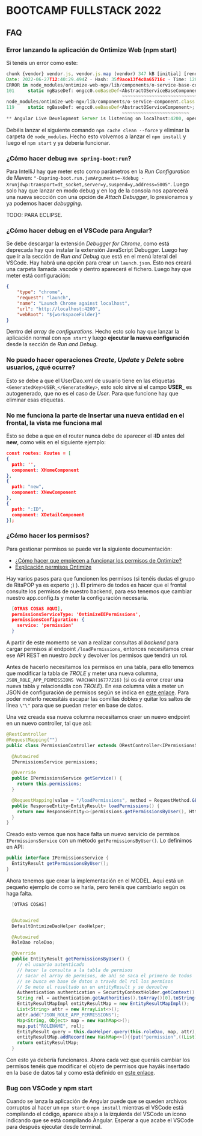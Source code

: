 # BOOTCAMP FULLSTACK 2022

## FAQ

### Error lanzando la aplicación de Ontimize Web (npm start)

Si tenéis un error como este:

```js
chunk {vendor} vendor.js, vendor.js.map (vendor) 347 kB [initial] [rendered]
Date: 2022-06-27T12:40:29.494Z - Hash: 35f9ace13f4c0a65716c - Time: 12865ms
ERROR in node_modules/ontimize-web-ngx/lib/components/o-service-base-component.class.d.ts:101:40 - error TS2314: Generic type 'AbstractOServiceBaseComponent<T>' requires 1 type argument(s).
101     static ngBaseDef: ɵngcc0.ɵɵBaseDef<AbstractOServiceBaseComponent>;
                                           ~~~~~~~~~~~~~~~~~~~~~~~~~~~~~
node_modules/ontimize-web-ngx/lib/components/o-service-component.class.d.ts:119:40 - error TS2314: Generic type 'AbstractOServiceComponent<T>' requires 1 type argument(s).
119     static ngBaseDef: ɵngcc0.ɵɵBaseDef<AbstractOServiceComponent>;
                                           ~~~~~~~~~~~~~~~~~~~~~~~~~
** Angular Live Development Server is listening on localhost:4200, open your browser on http://localhost:4200/ **
```

Debéis lanzar el siguiente comando `npm cache clean --force` y eliminar la carpeta de `node_modules`.
Hecho esto volvemos a lanzar el `npm install` y luego el `npm start` y ya debería funcionar.

### ¿Cómo hacer debug `mvn spring-boot:run`?

Para IntelliJ hay que meter esto como parámetros en la *Run Configuration* de Maven:
`"-Dspring-boot.run.jvmArguments=-Xdebug -Xrunjdwp:transport=dt_socket,server=y,suspend=y,address=5005"`. Luego solo hay que lanzar en modo debug y en log de
la consola nos aparecerá una nueva seccción con una opción de *Attach Debugger*, lo presionamos y ya podemos hacer *debugging*.

TODO: PARA ECLIPSE.

### ¿Cómo hacer debug en el VSCode para Angular?

Se debe descargar la extensión *Debugger for Chrome*, como está deprecada hay que instalar la extensión JavaScript Debugger. Luego hay que ir a la sección de
*Run and Debug* que está en el menú lateral del VSCode. Hay habrá una opción para crear un `launch.json`. Esto nos creará una carpeta llamada .vscode y dentro
aparecerá el fichero. Luego hay que meter está configuración:

```json
{
    "type": "chrome",
    "request": "launch",
    "name": "Launch Chrome against localhost",
    "url": "http://localhost:4200",
    "webRoot": "${workspaceFolder}"
}
```

Dentro del *array* de *configurations*. Hecho esto solo hay que lanzar la aplicación normal con `npm start` y luego **ejecutar la nueva configuración**
desde la sección de *Run and Debug*.

### No puedo hacer operaciones *Create*, *Update* y *Delete* sobre usuarios, ¿qué ocurre?

Esto se debe a que el UserDao.xml de usuario tiene en las etiquetas `<GeneratedKey>USER_</GeneratedKey>`, esto solo sirve si el campo **USER_** es autogenerado, que no es el caso de *User*. Para que funcione hay que eliminar esas etiquetas.

### No me funciona la parte de Insertar una nueva entidad en el frontal, la vista me funciona mal

Esto se debe a que en el router nunca debe de aparecer el **:ID** antes del **new**, como véis en el siguiente ejemplo:

```json
const routes: Routes = [
{
  path: '',
  component: XHomeComponent
},
{
  path: "new",
  component: XNewComponent
},
{
  path: ":ID",
  component: XDetailComponent
}];
```

### ¿Cómo hacer los permisos?

Para gestionar permisos se puede ver la siguiente documentación:

- [¿Cómo hacer que empiecen a funcionar los permisos de Ontimize?](https://ontimizeweb.github.io/docs/v8/guide/appconfig/#application-configuration)
- [Explicación permisos Ontimize](https://ontimizeweb.github.io/docs/v8/guide/permissions/)

Hay varios pasos para que funcionen los permisos (si tenéis dudas el grupo de RitaPOP ya es experto ;) ). El primero de todos es
hacer que el frontal consulte los permisos de nuestro backend, para eso tenemos que cambiar nuestro app.config.ts y meter la configuración necesaria.

```json
  [OTRAS COSAS AQUI],
  permissionsServiceType: 'OntimizeEEPermissions',
  permissionsConfiguration: {
    service: 'permission'
  }
```

A partir de este momento se van a realizar consultas al *backend* para cargar permisos al endpoint `/loadPermissions`, entonces necesitamos crear ese
API REST en nuestro *back* y devolver los permisos que tendrá un rol.

Antes de hacerlo necesitamos los permisos en una tabla, para ello tenemos que modificar la tabla de *TROLE* y meter una nueva columna,
`JSON_ROLE_APP_PERMISSIONS VARCHAR(16777216)` (si os da error crear una nueva tabla y relacionádla con *TROLE*). En esa columna váis a meter un JSON de configuración
de permisos según se indica en [este enlace](https://ontimizeweb.github.io/docs/v8/guide/permissions/). Para poder meterlo necesitáis escapar las comillas dobles y quitar los saltos de línea `\"\"` para que se puedan meter en base de datos.

Una vez creada esa nueva columna necesitamos craer un nuevo endpoint en un nuevo controller, tal que así:

```java
@RestController
@RequestMapping("")
public class PermissionController extends ORestController<IPermissionsService> {

  @Autowired
  IPermissionsService permissions;

  @Override
  public IPermissionsService getService() {
    return this.permissions;
  }

  @RequestMapping(value = "/loadPermissions", method = RequestMethod.GET, produces = MediaType.APPLICATION_JSON_VALUE)
  public ResponseEntity<EntityResult> loadPermissions() {
    return new ResponseEntity<>(permissions.getPermissionsByUser(), HttpStatus.OK);
  }
}
```

Creado esto vemos que nos hace falta un nuevo servicio de permisos `IPermissionsService` con un método `getPermissionsByUser()`. Lo definimos en API:

```java
public interface IPermissionsService {
  EntityResult getPermissionsByUser();
}
```

Ahora tenemos que crear la implementación en el MODEL. Aquí está un pequeño ejemplo de como se haría, pero tenéis que cambiarlo según os haga falta.

```java
  [OTRAS COSAS]


  @Autowired
  DefaultOntimizeDaoHelper daoHelper;

  @Autowired
  RoleDao roleDao;

  @Override
  public EntityResult getPermissionsByUser() {
    // el usuario autenticado
    // hacer la consulta a la tabla de permisos
    // sacar el array de permisos, de ahí se saca el primero de todos
    // se busca en base de datos a través del rol los permisos
    // Se mete el resultado en un entityResult y se devuelve
    Authentication authentication = SecurityContextHolder.getContext().getAuthentication();
    String rol = authentication.getAuthorities().toArray()[0].toString();
    EntityResultMapImpl entityResultMap = new EntityResultMapImpl();
    List<String> attr = new ArrayList<>();
    attr.add("JSON_ROLE_APP_PERMISSIONS");
    Map<String, Object> map = new HashMap<>();
    map.put("ROLENAME", rol);
    EntityResult query = this.daoHelper.query(this.roleDao, map, attr);
    entityResultMap.addRecord(new HashMap<>(){{put("permission",((List) query.get("JSON_ROLE_APP_PERMISSIONS")).get(0));}});
    return entityResultMap;
  }
```

Con esto ya debería funcionaros. Ahora cada vez que queráis cambiar los permisos tenéis que modificar el objeto de permisos que hayáis insertado en la base de datos
tal y como está definido en [este enlace](https://ontimizeweb.github.io/docs/v8/guide/permissions/).

### Bug con VSCode y npm start

Cuando se lanza la aplicación de Angular puede que se queden archivos corruptos al hacer un `npm start` o `npm install` mientras el VSCode está compilando el código, aparece
abajo a la izquierda del VSCode un icono indicando que se está compilando Angular. Esperar a que acabe el VSCode para después ejecutar desde terminal. 

